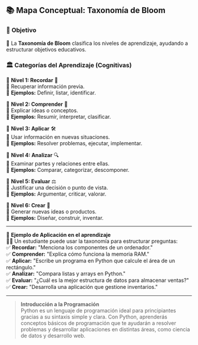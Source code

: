 ## 📚 **Mapa Conceptual: Taxonomía de Bloom**  

### 🎯 **Objetivo**  
🔹 La **Taxonomía de Bloom** clasifica los niveles de aprendizaje, ayudando a estructurar objetivos educativos.  

### 🏛️ **Categorías del Aprendizaje (Cognitivas)**  
📌 **Nivel 1: Recordar** 🧠  
🔹 Recuperar información previa.  
🔹 **Ejemplos:** Definir, listar, identificar.  

📌 **Nivel 2: Comprender** 📖  
🔹 Explicar ideas o conceptos.  
🔹 **Ejemplos:** Resumir, interpretar, clasificar.  

📌 **Nivel 3: Aplicar** 🛠️  
🔹 Usar información en nuevas situaciones.  
🔹 **Ejemplos:** Resolver problemas, ejecutar, implementar.  

📌 **Nivel 4: Analizar** 🔍  
🔹 Examinar partes y relaciones entre ellas.  
🔹 **Ejemplos:** Comparar, categorizar, descomponer.  

📌 **Nivel 5: Evaluar** ⚖️  
🔹 Justificar una decisión o punto de vista.  
🔹 **Ejemplos:** Argumentar, criticar, valorar.  

📌 **Nivel 6: Crear** 🎨  
🔹 Generar nuevas ideas o productos.  
🔹 **Ejemplos:** Diseñar, construir, inventar.  

---

📢 **Ejemplo de Aplicación en el aprendizaje**  
👩‍🏫 Un estudiante puede usar la taxonomía para estructurar preguntas:  
✅ **Recordar:** "Menciona los componentes de un ordenador."  
✅ **Comprender:** "Explica cómo funciona la memoria RAM."  
✅ **Aplicar:** "Escribe un programa en Python que calcule el área de un rectángulo."  
✅ **Analizar:** "Compara listas y arrays en Python."  
✅ **Evaluar:** "¿Cuál es la mejor estructura de datos para almacenar ventas?"  
✅ **Crear:** "Desarrolla una aplicación que gestione inventarios."  

-------
> **Introducción a la Programación**  
> Python es un lenguaje de programación ideal para principiantes gracias a su sintaxis simple y clara. Con Python, aprenderás conceptos básicos de programación que te ayudarán a resolver problemas y desarrollar aplicaciones en distintas áreas, como ciencia de datos y desarrollo web.
